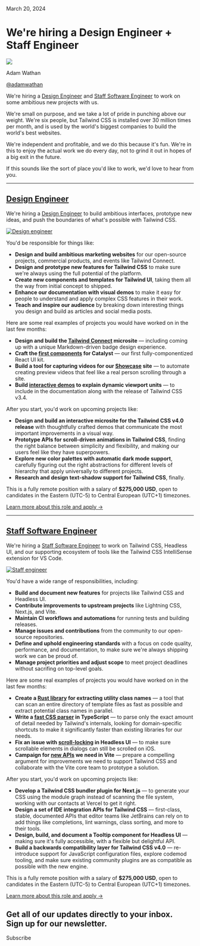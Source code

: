 March 20, 2024

# We're hiring a Design Engineer + Staff Engineer

![](/_next/image?url=%2F_next%2Fstatic%2Fmedia%2Fadamwathan.f69b0b90.jpg\&w=96\&q=75)

Adam Wathan

[@adamwathan](https://twitter.com/adamwathan)

We're hiring a [Design Engineer](https://v3.tailwindcss.com/careers/design-engineer) and [Staff Software Engineer](https://v3.tailwindcss.com/careers/staff-software-engineer) to work on some ambitious new projects with us.

We're small on purpose, and we take a lot of pride in punching above our weight. We're six people, but Tailwind CSS is installed over 30 million times per month, and is used by the world's biggest companies to build the world's best websites.

We're independent and profitable, and we do this because it's fun. We're in this to enjoy the actual work we do every day, not to grind it out in hopes of a big exit in the future.

If this sounds like the sort of place you'd like to work, we'd love to hear from you.

***

## [Design Engineer](#design-engineer)

We're hiring a [Design Engineer](https://v3.tailwindcss.com/careers/design-engineer) to build ambitious interfaces, prototype new ideas, and push the boundaries of what's possible with Tailwind CSS.

[![Design engineer](/_next/image?url=%2F_next%2Fstatic%2Fmedia%2Fdesign-engineer.8b1f0956.jpg\&w=3840\&q=75)](https://v3.tailwindcss.com/careers/design-engineer)

You'd be responsible for things like:

- **Design and build ambitious marketing websites** for our open-source projects, commercial products, and events like Tailwind Connect.
- **Design and prototype new features for Tailwind CSS** to make sure we're always using the full potential of the platform.
- **Create new components and templates for Tailwind UI**, taking them all the way from initial concept to shipped.
- **Enhance our documentation with visual demos** to make it easy for people to understand and apply complex CSS features in their work.
- **Teach and inspire our audience** by breaking down interesting things you design and build as articles and social media posts.

Here are some real examples of projects you would have worked on in the last few months:

- **Design and build the [Tailwind Connect](https://connect.tailwindcss.com/) microsite** — including coming up with a unique Markdown-driven badge design experience.
- **Craft the [first components](https://catalyst.tailwindui.com/docs/dialog) for Catalyst** — our first fully-componentized React UI kit.
- **Build a tool for capturing videos for our [Showcase](https://tailwindcss.com/showcase) site** — to automate creating preview videos that feel like a real person scrolling through a site.
- **Build [interactive demos](https://tailwindcss.com/docs/height#dynamic-viewport-height) to explain dynamic viewport units** — to include in the documentation along with the release of Tailwind CSS v3.4.

After you start, you'd work on upcoming projects like:

- **Design and build an interactive microsite for the Tailwind CSS v4.0 release** with thoughtfully crafted demos that communicate the most important improvements in a visual way.
- **Prototype APIs for scroll-driven animations in Tailwind CSS**, finding the right balance between simplicity and flexibility, and making our users feel like they have superpowers.
- **Explore new color palettes with automatic dark mode support**, carefully figuring out the right abstractions for different levels of hierarchy that apply universally to different projects.
- **Research and design text-shadow support for Tailwind CSS**, finally.

This is a fully remote position with a salary of **$275,000 USD**, open to candidates in the Eastern (UTC-5) to Central European (UTC+1) timezones.

[Learn more about this role and apply →](https://v3.tailwindcss.com/careers/design-engineer)

***

## [Staff Software Engineer](#staff-software-engineer)

We're hiring a [Staff Software Engineer](https://v3.tailwindcss.com/careers/staff-software-engineer) to work on Tailwind CSS, Headless UI, and our supporting ecosystem of tools like the Tailwind CSS IntelliSense extension for VS Code.

[![Staff engineer](/_next/image?url=%2F_next%2Fstatic%2Fmedia%2Fstaff-engineer.edafb033.jpg\&w=3840\&q=75)](https://v3.tailwindcss.com/careers/staff-software-engineer)

You'd have a wide range of responsibilities, including:

- **Build and document new features** for projects like Tailwind CSS and Headless UI.
- **Contribute improvements to upstream projects** like Lightning CSS, Next.js, and Vite.
- **Maintain CI workflows and automations** for running tests and building releases.
- **Manage issues and contributions** from the community to our open-source repositories.
- **Define and uphold engineering standards** with a focus on code quality, performance, and documentation, to make sure we're always shipping work we can be proud of.
- **Manage project priorities and adjust scope** to meet project deadlines without sacrifing on top-level goals.

Here are some real examples of projects you would have worked on in the last few months:

- **Create a [Rust library](https://github.com/tailwindlabs/tailwindcss/blob/0ee3508179966a767b7802a7262bb9d4ce2221da/oxide/crates/core/src/lib.rs) for extracting utility class names** — a tool that can scan an entire directory of template files as fast as possible and extract potential class names in parallel.
- **Write a [fast CSS parser](https://github.com/tailwindlabs/tailwindcss/blob/0ee3508179966a767b7802a7262bb9d4ce2221da/packages/tailwindcss/src/css-parser.ts) in TypeScript** — to parse only the exact amount of detail needed by Tailwind's internals, looking for domain-specific shortcuts to make it significantly faster than existing libraries for our needs.
- **Fix an issue with [scroll-locking](https://github.com/tailwindlabs/headlessui/pull/2891) in Headless UI** — to make sure scrollable elements in dialogs can still be scrolled on iOS.
- **Campaign for [new APIs](https://github.com/vitejs/vite/pull/16135) we need in Vite** — prepare a compelling argument for improvements we need to support Tailwind CSS and collaborate with the Vite core team to prototype a solution.

After you start, you'd work on upcoming projects like:

- **Develop a Tailwind CSS bundler plugin for Next.js** — to generate your CSS using the module graph instead of scanning the file system, working with our contacts at Vercel to get it right.
- **Design a set of IDE integration APIs for Tailwind CSS** — first-class, stable, documented APIs that editor teams like JetBrains can rely on to add things like completions, lint warnings, class sorting, and more to their tools.
- **Design, build, and document a Tooltip component for Headless UI** — making sure it's fully accessible, with a flexible but delightful API.
- **Build a backwards compatibility layer for Tailwind CSS v4.0** — re-introduce support for JavaScript configuration files, explore codemod tooling, and make sure existing community plugins are as compatible as possible with the new engine.

This is a fully remote position with a salary of **$275,000 USD**, open to candidates in the Eastern (UTC-5) to Central European (UTC+1) timezones.

[Learn more about this role and apply →](https://v3.tailwindcss.com/careers/staff-software-engineer)

Get all of our updates directly to your inbox.\
Sign up for our newsletter.
---------------------------

Subscribe
